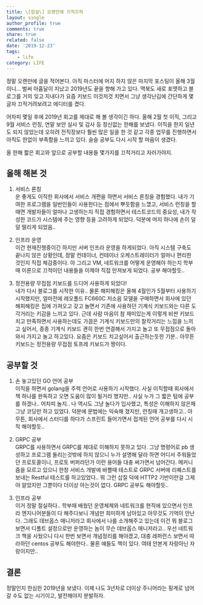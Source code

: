 ```yaml
---
title: \[잡설\] 오랜만에 끄적끄적
layout: single
author_profile: true
comments: true
share: true
related: false
date: '2019-12-23'
tags:
    - life
category: LIFE
---
```


정말 오랜만에 글을 적어본다. 아직 마스터에 머지 하지 않은 마지막 포스팅이 올해 3월이니... 벌써 아홉달이 지났고 2019년도 끝을 향해 가고 있다. 맥북도 새로 포맷하고 블로그를 거의 잊고 지내다가 요즘 키보드 이것저것 치면서 그냥 생각난김에 간단하게 몇글자 끄적거려보려고 에디터를 켰다.  

어차피 몇일 후에 2019년 회고를 제대로 해 볼 생각이긴 하다. 올해 2월 첫 이직, 그리고 9월 서비스 런칭, 연말 보안 실사 및 감사 등 정신없는 한해를 보냈다. 이직을 한지 일년도 되지 않았는데 오히려 전직장보다 훨씬 많은 일을 한 것 같고 각종 업무를 진행하면서 아직도 한없이 부족함을 느끼고 있다. 슬슬 공부도 다시 시작 할 마음이 생겼다.  

올 한해 짧은 회고와 앞으로 공부할 내용들 몇가지를 끄적거리고 자러가야지.  

## 올해 해본 것
1. 서비스 론칭  
운 좋게도 이직한 회사에서 서비스 개편을 하면서 서비스 론칭을 경험했다. 내가 기여한 프로그램을 일반인들이 사용한다는 점에서 뿌듯함을 느꼈고, 서비스 런칭을 할때면 개발자들이 얼마나 고생하는지 직접 경험하면서 테스트코드의 중요성, 내가 작성한 코드가 시스템에 주는 영향 등을 고려하게 되었다. 덕분에 머지 하나에 손이 덜덜 떨리게 되었음..  

2. 인프라 운영  
이건 현재진행중이긴 하지만 서버 인프라 운영을 하게되었다. 아직 시스템 구축도 끝나지 않은 상황인데, 정말 컨테이너, 컨테이너 오케스트레이터가 얼마나 편리한 것인지 직접 체감중이다. 아 그리고 VM, 네트워크를 어떻게 운영해야 하는지 학부때 이론으로 끄적이던 내용들을 이제야 직접 만져보게 되었다. 공부 해야할듯..  

3. 정전용량 무접점 키보드를 드디어 사용하게 되었다!  
내가 다시 블로그를 시작한 이유.. 물론 해피해킹은 올해 4월인가 5월부터 사용하기 시작했지만, 얼마전에 레오폴드 FC660C 저소음 모델을 구매하면서 회사에 있던 해피해킹은 집에 가져오고 갖고 놀면서 기존에 사용하던 기계식 키보드와는 다른 도각거리는 키감을 느끼고 있다. 근데 사람 마음이 참 재미있는게 이렇게 비싼 키보드 치고 만족하면서 사용하는데도 가끔은 기계식 키보드만의 찰칵거리는 느낌을 느끼고 싶어서, 종종 기계식 키보드 괜히 한번 연결해서 가지고 놀고 또 무접점으로 돌아와서 가지고 놀고 하고있다. 요즘은 키보드 치고싶어서 출근하는듯한 기분.. 아무튼 키보드는 정전용량 무접점 토프레 키보드가 짱이다.

## 공부할 것
1. 손 놓고있던 GO 언어 공부  
이직을 하면서 golang을 주력 언어로 사용하기 시작했다. 사실 이직할때 회사에서 책 하나를 완독하고 오면 도움이 많이 될거라 했지만.. 사실 누가 그 짧은 텀에 공부를 하겠나.. 어차피 놀지.. 나 역시도 그냥 놀다가 입사했고, 특성은 이해하지 않은채 그냥 코딩만 하고 있었다. 덕분에 문법에는 익숙해 졌지만, 런칭때 개고생하고.. 아무튼, 회사에서 스터디를 하다가 스프린트 들어가면서 접게된 언어 공부를 다시 시작 해야할듯..

2. GRPC 공부  
GRPC를 사용하면서 GRPC를 제대로 이해하지 못하고 있다. 그냥 명령어로 pb 생성하고 프로그램 돌리는것밖에 하지 않으니 누가 설명해 달라 하면 어디서 주워들었던 프로토콜이니, 프로토 버퍼라던가 이런 용어들 대충 써가면서 넘어간다. 메커니즘을 모르고 있으니 한창 서비스 개발에 바쁠때 테스트로 GRPC 서버에 리퀘스트를 보내는 Restful 테스트를 하고있었다.. 뭐 그런 삽질 덕에 HTTP2 기반이란걸 그제야 알았지만 그뿐이다 더이상 아는것이 없다. GRPC 공부도 해야할듯..

3. 인프라 공부  
이거 정말 절실하다.. 학부때 배웠던 운영체제와 네트워크를 현직에 있으면서 인프라 엔지니어분들이 다 해주다보니 개념만 희미하게 남아있고 아무것도 기억이 안난다. 그래도 데브옵스 매니저라고 회사에서 나를 소개해주고 있는데 이건 뭐 블로그 보면서 디폴트 설정으로만 운영하는 놈이 무슨 데브옵스 매니저라고.. 우선 네트워크 책을 사뒀으니 다시 한번 보면서 개념정리를 해야겠고, 대충 레퍼런스 보면서 따라하던 centos 공부도 해야한다.. 물론 얘들도 책이 있다. 여태 안본게 자랑아닌 자랑이지만..  

## 결론
정말인지 한심한 2019년을 보냈다. 이제 나도 3년차로 더이상 주니어라는 핑계로 넘어갈 수도 없는 시기이고, 발전해야지 분발하자.